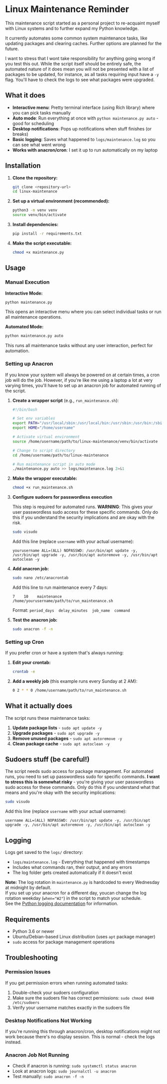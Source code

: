 # Linux Maintenance Reminder

This maintenance script started as a personal project to re-acquaint myself with Linux systems and to further expand my Python knowledge.

It currently automates some common system maintenance tasks, like updating packages and clearing caches. Further options are planned for the future.

I want to stress that I wont take responsibility for anything going wrong if you test this out. While the script itself should be entirely safe, the automated nature of it does mean you will not be presented with a list of packages to be updated, for instance, as all tasks requiring input have a `-y` flag. You'll have to check the logs to see what packages were upgraded.

## What it does

- **Interactive menu**: Pretty terminal interface (using Rich library) where you can pick tasks manually
- **Auto mode**: Run everything at once with `python maintenance.py auto` - good for scheduling
- **Desktop notifications**: Pops up notifications when stuff finishes (or breaks)
- **Basic logging**: Saves what happened to `logs/maintenance.log` so you can see what went wrong
- **Works with anacron/cron**: I set it up to run automatically on my laptop

## Installation

1. **Clone the repository:**

   ```bash
   git clone <repository-url>
   cd linux-maintenance
   ```

2. **Set up a virtual environment (recommended):**

   ```bash
   python3 -m venv venv
   source venv/bin/activate
   ```

3. **Install dependencies:**

   ```bash
   pip install -r requirements.txt
   ```

4. **Make the script executable:**

   ```bash
   chmod +x maintenance.py
   ```

## Usage

### Manual Execution

**Interactive Mode:**

```bash
python maintenance.py
```

This opens an interactive menu where you can select individual tasks or run all maintenance operations.

**Automated Mode:**

```bash
python maintenance.py auto
```

This runs all maintenance tasks without any user interaction, perfect for automation.

### Setting up Anacron

If you know your system will always be powered on at certain times, a cron job will do the job. However, if you're like me using a laptop a lot at very varying times, you'll have to set up an anacron job for automated running of the script.

1. **Create a wrapper script** (e.g., `run_maintenance.sh`):

   ```bash
   #!/bin/bash
   
   # Set env variables
   export PATH="/usr/local/sbin:/usr/local/bin:/usr/sbin:/usr/bin:/sbin:/bin"
   export HOME="/home/username"
   
   # Activate virtual environment
   source /home/username/path/to/linux-maintenance/venv/bin/activate
   
   # Change to script directory
   cd /home/username/path/to/linux-maintenance
   
   # Run maintenance script in auto mode
   ./maintenance.py auto >> logs/maintenance.log 2>&1
   ```

2. **Make the wrapper executable:**

   ```bash
   chmod +x run_maintenance.sh
   ```

3. **Configure sudoers for passwordless execution**

   This step is required for automated runs. **WARNING**: This gives your user passwordless sudo access for these specific commands. Only do this if you understand the security implications and are okay with the risk.

   ```bash
   sudo visudo
   ```

   Add this line (replace `username` with your actual username):

   ```text
   yourusername ALL=(ALL) NOPASSWD: /usr/bin/apt update -y, /usr/bin/apt upgrade -y, /usr/bin/apt autoremove -y, /usr/bin/apt autoclean -y
   ```

4. **Add anacron job:**

   ```bash
   sudo nano /etc/anacrontab
   ```

   Add this line to run maintenance every 7 days:

   ```text
   7    10    maintenance    /home/yourusername/path/to/run_maintenance.sh
   ```

   Format: `period_days  delay_minutes  job_name  command`

5. **Test the anacron job:**

   ```bash
   sudo anacron -f -n
   ```

### Setting up Cron

If you prefer cron or have a system that's always running:

1. **Edit your crontab:**

   ```bash
   crontab -e
   ```

2. **Add a weekly job** (this example runs every Sunday at 2 AM):

   ```bash
   0 2 * * 0 /home/username/path/to/run_maintenance.sh
   ```

## What it actually does

The script runs these maintenance tasks:

1. **Update package lists** - `sudo apt update -y`
2. **Upgrade packages** - `sudo apt upgrade -y`  
3. **Remove unused packages** - `sudo apt autoremove -y`
4. **Clean package cache** - `sudo apt autoclean -y`

## Sudoers stuff (be careful!)

The script needs sudo access for package management. For automated runs, you need to set up passwordless sudo for specific commands. **I want to stress this is somewhat risky** - you're giving your user passwordless sudo access for these commands. Only do this if you understand what that means and you're okay with the security implications:

```bash
sudo visudo
```

Add this line (replace `username` with your actual username):

```text
username ALL=(ALL) NOPASSWD: /usr/bin/apt update -y, /usr/bin/apt upgrade -y, /usr/bin/apt autoremove -y, /usr/bin/apt autoclean -y
```

## Logging

Logs get saved to the `logs/` directory:

- `logs/maintenance.log` - Everything that happened with timestamps
- Includes what commands ran, their output, and any errors
- The log folder gets created automatically if it doesn't exist

**Note:** The log rotation in `maintenance.py` is hardcoded to every Wednesday at midnight by default.  
If you set up your anacron  for a different day, youcan change the log rotation weekday (`when="W2"`) in the script to match your schedule.  
See the [Python logging documentation](https://docs.python.org/3/library/logging.handlers.html#timedrotatingfilehandler) for information.

## Requirements

- Python 3.6 or newer
- Ubuntu/Debian-based Linux distribution (uses `apt` package manager)
- `sudo` access for package management operations

## Troubleshooting

### Permission Issues

If you get permission errors when running automated tasks:

1. Double-check your sudoers configuration
2. Make sure the sudoers file has correct permissions: `sudo chmod 0440 /etc/sudoers`
3. Verify your username matches exactly in the sudoers file

### Desktop Notifications Not Working

If you're running this through anacron/cron, desktop notifications might not work because there's no display session. This is normal - check the logs instead.

### Anacron Job Not Running

- Check if anacron is running: `sudo systemctl status anacron`
- Look at anacron logs: `sudo journalctl -u anacron`
- Test manually: `sudo anacron -f -n`
